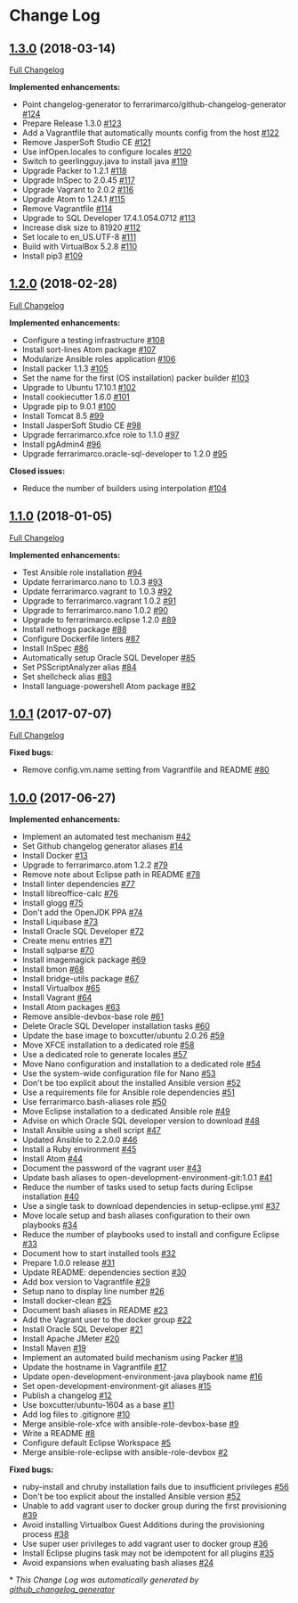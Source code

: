 # Change Log

## [1.3.0](https://github.com/ferrarimarco/open-development-environment-devbox/tree/1.3.0) (2018-03-14)
[Full Changelog](https://github.com/ferrarimarco/open-development-environment-devbox/compare/1.2.0...1.3.0)

**Implemented enhancements:**

- Point changelog-generator to ferrarimarco/github-changelog-generator [\#124](https://github.com/ferrarimarco/open-development-environment-devbox/issues/124)
- Prepare Release 1.3.0 [\#123](https://github.com/ferrarimarco/open-development-environment-devbox/issues/123)
- Add a Vagrantfile that automatically mounts config from the host [\#122](https://github.com/ferrarimarco/open-development-environment-devbox/issues/122)
- Remove JasperSoft Studio CE [\#121](https://github.com/ferrarimarco/open-development-environment-devbox/issues/121)
- Use infOpen.locales to configure locales [\#120](https://github.com/ferrarimarco/open-development-environment-devbox/issues/120)
- Switch to geerlingguy.java to install java [\#119](https://github.com/ferrarimarco/open-development-environment-devbox/issues/119)
- Upgrade Packer to 1.2.1 [\#118](https://github.com/ferrarimarco/open-development-environment-devbox/issues/118)
- Upgrade InSpec to 2.0.45 [\#117](https://github.com/ferrarimarco/open-development-environment-devbox/issues/117)
- Upgrade Vagrant to 2.0.2 [\#116](https://github.com/ferrarimarco/open-development-environment-devbox/issues/116)
- Upgrade Atom to 1.24.1 [\#115](https://github.com/ferrarimarco/open-development-environment-devbox/issues/115)
- Remove Vagrantfile [\#114](https://github.com/ferrarimarco/open-development-environment-devbox/issues/114)
- Upgrade to SQL Developer 17.4.1.054.0712 [\#113](https://github.com/ferrarimarco/open-development-environment-devbox/issues/113)
- Increase disk size to 81920 [\#112](https://github.com/ferrarimarco/open-development-environment-devbox/issues/112)
- Set locale to en\_US.UTF-8 [\#111](https://github.com/ferrarimarco/open-development-environment-devbox/issues/111)
- Build with VirtualBox 5.2.8 [\#110](https://github.com/ferrarimarco/open-development-environment-devbox/issues/110)
- Install pip3 [\#109](https://github.com/ferrarimarco/open-development-environment-devbox/issues/109)

## [1.2.0](https://github.com/ferrarimarco/open-development-environment-devbox/tree/1.2.0) (2018-02-28)
[Full Changelog](https://github.com/ferrarimarco/open-development-environment-devbox/compare/1.1.0...1.2.0)

**Implemented enhancements:**

- Configure a testing infrastructure [\#108](https://github.com/ferrarimarco/open-development-environment-devbox/issues/108)
- Install sort-lines Atom package [\#107](https://github.com/ferrarimarco/open-development-environment-devbox/issues/107)
- Modularize Ansible roles application [\#106](https://github.com/ferrarimarco/open-development-environment-devbox/issues/106)
- Install packer 1.1.3 [\#105](https://github.com/ferrarimarco/open-development-environment-devbox/issues/105)
- Set the name for the first \(OS installation\) packer builder [\#103](https://github.com/ferrarimarco/open-development-environment-devbox/issues/103)
- Upgrade to Ubuntu 17.10.1 [\#102](https://github.com/ferrarimarco/open-development-environment-devbox/issues/102)
- Install cookiecutter 1.6.0 [\#101](https://github.com/ferrarimarco/open-development-environment-devbox/issues/101)
- Upgrade pip to 9.0.1 [\#100](https://github.com/ferrarimarco/open-development-environment-devbox/issues/100)
- Install Tomcat 8.5 [\#99](https://github.com/ferrarimarco/open-development-environment-devbox/issues/99)
- Install JasperSoft Studio CE [\#98](https://github.com/ferrarimarco/open-development-environment-devbox/issues/98)
- Upgrade ferrarimarco.xfce role to 1.1.0 [\#97](https://github.com/ferrarimarco/open-development-environment-devbox/issues/97)
- Install pgAdmin4 [\#96](https://github.com/ferrarimarco/open-development-environment-devbox/issues/96)
- Upgrade ferrarimarco.oracle-sql-developer to 1.2.0 [\#95](https://github.com/ferrarimarco/open-development-environment-devbox/issues/95)

**Closed issues:**

- Reduce the number of builders using interpolation [\#104](https://github.com/ferrarimarco/open-development-environment-devbox/issues/104)

## [1.1.0](https://github.com/ferrarimarco/open-development-environment-devbox/tree/1.1.0) (2018-01-05)
[Full Changelog](https://github.com/ferrarimarco/open-development-environment-devbox/compare/1.0.1...1.1.0)

**Implemented enhancements:**

- Test Ansible role installation [\#94](https://github.com/ferrarimarco/open-development-environment-devbox/issues/94)
- Update ferrarimarco.nano to 1.0.3 [\#93](https://github.com/ferrarimarco/open-development-environment-devbox/issues/93)
- Update ferrarimarco.vagrant to 1.0.3 [\#92](https://github.com/ferrarimarco/open-development-environment-devbox/issues/92)
- Upgrade to ferrarimarco.vagrant 1.0.2 [\#91](https://github.com/ferrarimarco/open-development-environment-devbox/issues/91)
- Upgrade to ferrarimarco.nano 1.0.2 [\#90](https://github.com/ferrarimarco/open-development-environment-devbox/issues/90)
- Upgrade to ferrarimarco.eclipse 1.2.0 [\#89](https://github.com/ferrarimarco/open-development-environment-devbox/issues/89)
- Install nethogs package [\#88](https://github.com/ferrarimarco/open-development-environment-devbox/issues/88)
- Configure Dockerfile linters [\#87](https://github.com/ferrarimarco/open-development-environment-devbox/issues/87)
- Install InSpec [\#86](https://github.com/ferrarimarco/open-development-environment-devbox/issues/86)
- Automatically setup Oracle SQL Developer [\#85](https://github.com/ferrarimarco/open-development-environment-devbox/issues/85)
- Set PSScriptAnalyzer alias [\#84](https://github.com/ferrarimarco/open-development-environment-devbox/issues/84)
- Set shellcheck alias [\#83](https://github.com/ferrarimarco/open-development-environment-devbox/issues/83)
- Install language-powershell Atom package [\#82](https://github.com/ferrarimarco/open-development-environment-devbox/issues/82)

## [1.0.1](https://github.com/ferrarimarco/open-development-environment-devbox/tree/1.0.1) (2017-07-07)
[Full Changelog](https://github.com/ferrarimarco/open-development-environment-devbox/compare/1.0.0...1.0.1)

**Fixed bugs:**

- Remove config.vm.name setting from Vagrantfile and README [\#80](https://github.com/ferrarimarco/open-development-environment-devbox/issues/80)

## [1.0.0](https://github.com/ferrarimarco/open-development-environment-devbox/tree/1.0.0) (2017-06-27)
**Implemented enhancements:**

- Implement an automated test mechanism [\#42](https://github.com/ferrarimarco/open-development-environment-devbox/issues/42)
- Set Github changelog generator aliases [\#14](https://github.com/ferrarimarco/open-development-environment-devbox/issues/14)
- Install Docker [\#13](https://github.com/ferrarimarco/open-development-environment-devbox/issues/13)
- Upgrade to ferrarimarco.atom 1.2.2 [\#79](https://github.com/ferrarimarco/open-development-environment-devbox/issues/79)
- Remove note about Eclipse path in README [\#78](https://github.com/ferrarimarco/open-development-environment-devbox/issues/78)
- Install linter dependencies [\#77](https://github.com/ferrarimarco/open-development-environment-devbox/issues/77)
- Install libreoffice-calc [\#76](https://github.com/ferrarimarco/open-development-environment-devbox/issues/76)
- Install glogg [\#75](https://github.com/ferrarimarco/open-development-environment-devbox/issues/75)
- Don't add the OpenJDK PPA [\#74](https://github.com/ferrarimarco/open-development-environment-devbox/issues/74)
- Install Liquibase [\#73](https://github.com/ferrarimarco/open-development-environment-devbox/issues/73)
- Install Oracle SQL Developer [\#72](https://github.com/ferrarimarco/open-development-environment-devbox/issues/72)
- Create menu entries [\#71](https://github.com/ferrarimarco/open-development-environment-devbox/issues/71)
- Install sqlparse [\#70](https://github.com/ferrarimarco/open-development-environment-devbox/issues/70)
- Install imagemagick package [\#69](https://github.com/ferrarimarco/open-development-environment-devbox/issues/69)
- Install bmon [\#68](https://github.com/ferrarimarco/open-development-environment-devbox/issues/68)
- Install bridge-utils package [\#67](https://github.com/ferrarimarco/open-development-environment-devbox/issues/67)
- Install Virtualbox [\#65](https://github.com/ferrarimarco/open-development-environment-devbox/issues/65)
- Install Vagrant [\#64](https://github.com/ferrarimarco/open-development-environment-devbox/issues/64)
- Install Atom packages [\#63](https://github.com/ferrarimarco/open-development-environment-devbox/issues/63)
- Remove ansible-devbox-base role [\#61](https://github.com/ferrarimarco/open-development-environment-devbox/issues/61)
- Delete Oracle SQL Developer installation tasks [\#60](https://github.com/ferrarimarco/open-development-environment-devbox/issues/60)
- Update the base image to boxcutter/ubuntu 2.0.26 [\#59](https://github.com/ferrarimarco/open-development-environment-devbox/issues/59)
- Move XFCE installation to a dedicated role [\#58](https://github.com/ferrarimarco/open-development-environment-devbox/issues/58)
- Use a dedicated role to generate locales [\#57](https://github.com/ferrarimarco/open-development-environment-devbox/issues/57)
- Move Nano configuration and installation to a dedicated role [\#54](https://github.com/ferrarimarco/open-development-environment-devbox/issues/54)
- Use the system-wide configuration file for Nano [\#53](https://github.com/ferrarimarco/open-development-environment-devbox/issues/53)
- Don't be too explicit about the installed Ansible version [\#52](https://github.com/ferrarimarco/open-development-environment-devbox/issues/52)
- Use a requirements file for Ansible role dependencies [\#51](https://github.com/ferrarimarco/open-development-environment-devbox/issues/51)
- Use ferrarimarco.bash-aliases role [\#50](https://github.com/ferrarimarco/open-development-environment-devbox/issues/50)
- Move Eclipse installation to a dedicated Ansible role [\#49](https://github.com/ferrarimarco/open-development-environment-devbox/issues/49)
- Advise on which Oracle SQL developer version to download [\#48](https://github.com/ferrarimarco/open-development-environment-devbox/issues/48)
- Install Ansible using a shell script [\#47](https://github.com/ferrarimarco/open-development-environment-devbox/issues/47)
- Updated Ansible to 2.2.0.0 [\#46](https://github.com/ferrarimarco/open-development-environment-devbox/issues/46)
- Install a Ruby environment [\#45](https://github.com/ferrarimarco/open-development-environment-devbox/issues/45)
- Install Atom [\#44](https://github.com/ferrarimarco/open-development-environment-devbox/issues/44)
- Document the password of the vagrant user [\#43](https://github.com/ferrarimarco/open-development-environment-devbox/issues/43)
- Update bash aliases to open-development-environment-git:1.0.1 [\#41](https://github.com/ferrarimarco/open-development-environment-devbox/issues/41)
- Reduce the number of tasks used to setup facts during Eclipse installation [\#40](https://github.com/ferrarimarco/open-development-environment-devbox/issues/40)
- Use a single task to download dependencies in setup-eclipse.yml [\#37](https://github.com/ferrarimarco/open-development-environment-devbox/issues/37)
- Move locale setup and bash aliases configuration to their own playbooks [\#34](https://github.com/ferrarimarco/open-development-environment-devbox/issues/34)
- Reduce the number of playbooks used to install and configure Eclipse [\#33](https://github.com/ferrarimarco/open-development-environment-devbox/issues/33)
- Document how to start installed tools [\#32](https://github.com/ferrarimarco/open-development-environment-devbox/issues/32)
- Prepare 1.0.0 release [\#31](https://github.com/ferrarimarco/open-development-environment-devbox/issues/31)
- Update README: dependencies section [\#30](https://github.com/ferrarimarco/open-development-environment-devbox/issues/30)
- Add box version to Vagrantfile [\#29](https://github.com/ferrarimarco/open-development-environment-devbox/issues/29)
- Setup nano to display line number [\#26](https://github.com/ferrarimarco/open-development-environment-devbox/issues/26)
- Install docker-clean [\#25](https://github.com/ferrarimarco/open-development-environment-devbox/issues/25)
- Document bash aliases in README [\#23](https://github.com/ferrarimarco/open-development-environment-devbox/issues/23)
- Add the Vagrant user to the docker group [\#22](https://github.com/ferrarimarco/open-development-environment-devbox/issues/22)
- Install Oracle SQL Developer [\#21](https://github.com/ferrarimarco/open-development-environment-devbox/issues/21)
- Install Apache JMeter [\#20](https://github.com/ferrarimarco/open-development-environment-devbox/issues/20)
- Install Maven [\#19](https://github.com/ferrarimarco/open-development-environment-devbox/issues/19)
- Implement an automated build mechanism using Packer [\#18](https://github.com/ferrarimarco/open-development-environment-devbox/issues/18)
- Update the hostname in Vagrantfile [\#17](https://github.com/ferrarimarco/open-development-environment-devbox/issues/17)
- Update open-development-environment-java playbook name [\#16](https://github.com/ferrarimarco/open-development-environment-devbox/issues/16)
- Set open-development-environment-git aliases [\#15](https://github.com/ferrarimarco/open-development-environment-devbox/issues/15)
- Publish a changelog [\#12](https://github.com/ferrarimarco/open-development-environment-devbox/issues/12)
- Use boxcutter/ubuntu-1604 as a base [\#11](https://github.com/ferrarimarco/open-development-environment-devbox/issues/11)
- Add log files to .gitignore [\#10](https://github.com/ferrarimarco/open-development-environment-devbox/issues/10)
- Merge ansible-role-xfce with ansible-role-devbox-base [\#9](https://github.com/ferrarimarco/open-development-environment-devbox/issues/9)
- Write a README [\#8](https://github.com/ferrarimarco/open-development-environment-devbox/issues/8)
- Configure default Eclipse Workspace [\#5](https://github.com/ferrarimarco/open-development-environment-devbox/issues/5)
- Merge ansible-role-eclipse with ansible-role-devbox [\#2](https://github.com/ferrarimarco/open-development-environment-devbox/issues/2)

**Fixed bugs:**

- ruby-install and chruby installation fails due to insufficient privileges [\#56](https://github.com/ferrarimarco/open-development-environment-devbox/issues/56)
- Don't be too explicit about the installed Ansible version [\#52](https://github.com/ferrarimarco/open-development-environment-devbox/issues/52)
- Unable to add vagrant user to docker group during the first provisioning [\#39](https://github.com/ferrarimarco/open-development-environment-devbox/issues/39)
- Avoid installing Virtualbox Guest Additions during the provisioning process [\#38](https://github.com/ferrarimarco/open-development-environment-devbox/issues/38)
- Use super user privileges to add vagrant user to docker group [\#36](https://github.com/ferrarimarco/open-development-environment-devbox/issues/36)
- Install Eclipse plugins task may not be idempotent for all plugins [\#35](https://github.com/ferrarimarco/open-development-environment-devbox/issues/35)
- Avoid expansions when evaluating bash aliases [\#24](https://github.com/ferrarimarco/open-development-environment-devbox/issues/24)



\* *This Change Log was automatically generated by [github_changelog_generator](https://github.com/skywinder/Github-Changelog-Generator)*
